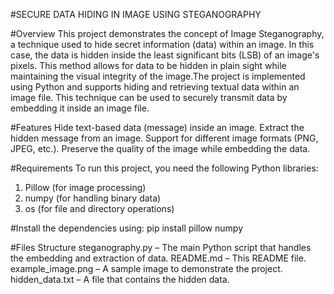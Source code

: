 #SECURE DATA HIDING IN IMAGE USING STEGANOGRAPHY


#Overview
This project demonstrates the concept of Image Steganography, a technique used to hide secret information (data) within an image. In this case, the data is hidden inside the least significant bits (LSB) of an image's pixels. This method allows for data to be hidden in plain sight while maintaining the visual integrity of the image.The project is implemented using Python and supports hiding and retrieving textual data within an image file. This technique can be used to securely transmit data by embedding it inside an image file.


#Features
Hide text-based data (message) inside an image.
Extract the hidden message from an image.
Support for different image formats (PNG, JPEG, etc.).
Preserve the quality of the image while embedding the data.


#Requirements
To run this project, you need the following Python libraries:
1. Pillow (for image processing)
2. numpy (for handling binary data)
3. os (for file and directory operations)


#Install the dependencies using:
pip install pillow numpy

#Files Structure
steganography.py – The main Python script that handles the embedding and extraction of data.
README.md – This README file.
example_image.png – A sample image to demonstrate the project.
hidden_data.txt – A file that contains the hidden data.
